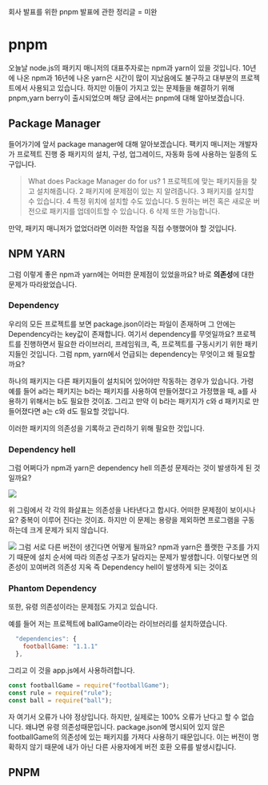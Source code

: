회사 발표를 위한 pnpm 발표에 관한 정리글 = 미완

# pnpm

오늘날 node.js의 패키지 매니저의 대표주자로는 npm과 yarn이 있을 것입니다. 10년에 나온 npm과 16년에 나온 yarn은 시간이 많이 지났음에도 불구하고 대부분의 프로젝트에서 사용되고 있습니다. 하지만 이들이 가지고 있는 문제들을 해결하기 위해 pnpm,yarn berry이 출시되었으며 해당 글에서는 pnpm에 대해 알아보겠습니다.

## Package Manager

들어가기에 앞서 package manager에 대해 알아보겠습니다.
팩키지 매니저는 개발자가 프로젝트 진행 중 패키지의 설치, 구성, 업그레이드, 자동화 등에 사용하는 일종의 도구입니다.

> What does Package Manager do for us?
> 1 프로젝트에 맞는 패키지들을 찾고 설치해줍니다.
> 2 패키지에 문제점이 있는 지 알려줍니다.
> 3 패키지를 설치할 수 있습니다.
> 4 특정 위치에 설치할 수도 있습니다.
> 5 원하는 버전 혹은 새로운 버전으로 패키지를 업데이트할 수 있습니다.
> 6 삭제 또한 가능합니다.

만약, 패키지 매니저가 없었더라면 이러한 작업을 직접 수행했어야 할 것입니다.

## NPM YARN

그럼 이렇게 좋은 npm과 yarn에는 어떠한 문제점이 있었을까요?
바로 **의존성**에 대한 문제가 따라왔었습니다.

### Dependency

우리의 모든 프로젝트를 보면 package.json이라는 파일이 존재하며 그 안에는 Dependency라는 key값이 존재합니다. 여기서 dependency를 무엇일까요? 프로젝트를 진행하면서 필요한 라이브러리, 프레임워크, 즉, 프로젝트를 구동시키기 위한 패키지들인 것입니다. 그럼 npm, yarn에서 언급되는 dependency는 무엇이고 왜 필요할까요?

하나의 패키지는 다른 패키지들이 설치되어 있어야만 작동하는 경우가 있습니다. 가령 예를 들어 a라는 패키지는 b라는 패키지를 사용하여 만들어졌다고 가정했을 때, a를 사용하기 위해서는 b도 필요한 것이죠. 그리고 만약 이 b라는 패키지가 c와 d 패키지로 만들어졌다면 a는 c와 d도 필요할 것입니다.

이러한 패키지의 의존성을 기록하고 관리하기 위해 필요한 것입니다.

### Dependency hell

그럼 어쩌다가 npm과 yarn은 dependency hell 의존성 문제라는 것이 발생하게 된 것일까요?

![](https://velog.velcdn.com/images/kbm940526/post/d2137d33-44f1-49cf-a832-a5fafd12baf3/image.png)

위 그림에서 각 각의 화살표는 의존성을 나타낸다고 합시다.
어떠한 문제점이 보이시나요?
중복이 이루어 진다는 것이죠. 하지만 이 문제는 용량을 제외하면 프로그램을 구동하는데 크게 문제가 되지 않습니다.

![](https://velog.velcdn.com/images/kbm940526/post/e8cbc24f-9f28-432d-b952-66126e92018e/image.png)
그럼 서로 다른 버전이 생긴다면 어떻게 될까요?
npm과 yarn은 플랫한 구조를 가지기 때문에 설치 순서에 따라 의존성 구조가 달라지는 문제가 발생합니다. 이렇다보면 의존성이 꼬여버려 의존성 지옥 즉 Dependency hell이 발생하게 되는 것이죠

### Phantom Dependency

또한, 유령 의존성이라는 문제점도 가지고 있습니다.

예를 들어 저는 프로젝트에 ballGame이라는 라이브러리를 설치하였습니다.

```js
  "dependencies": {
	footballGame: "1.1.1"
  },
```

그리고 이 것을 app.js에서 사용하려합니다.

```js
const footballGame = require("footballGame");
const rule = require("rule");
const ball = require("ball");
```

자 여기서 오류가 나야 정상입니다.
하지만, 실제로는 100% 오류가 난다고 할 수 없습니다.
왜냐면 유령 의존성때문입니다. package.json에 명시되어 있지 않은 footballGame의 의존성에 있는 패키지를 가져다 사용하기 때문입니다.
이는 버전이 명확하지 않기 때문에 내가 아닌 다른 사용자에게 버전 호환 오류를 발생시킵니다.

## PNPM
